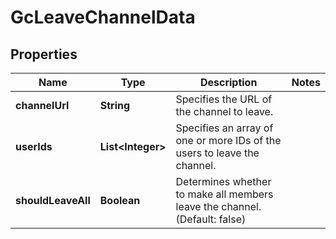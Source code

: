 

# GcLeaveChannelData


## Properties

Name | Type | Description | Notes
------------ | ------------- | ------------- | -------------
**channelUrl** | **String** | Specifies the URL of the channel to leave. | 
**userIds** | **List&lt;Integer&gt;** | Specifies an array of one or more IDs of the users to leave the channel. | 
**shouldLeaveAll** | **Boolean** | Determines whether to make all members leave the channel. (Default: false) | 



